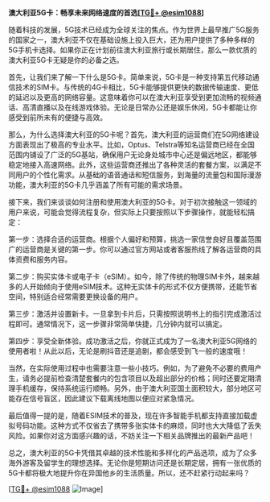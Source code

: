 **澳大利亚5G卡：畅享未来网络速度的首选[[TG💪+ @esim1088](https://t.me/s/esim1088)]**

随着科技的发展，5G技术已经成为全球关注的焦点。作为世界上最早推广5G服务的国家之一，澳大利亚不仅在基础设施上投入巨大，还为用户提供了多种多样的5G手机卡选择。如果你正在计划前往澳大利亚旅行或长期居住，那么一款优质的澳大利亚5G卡无疑是你的必备之选。

首先，让我们来了解一下什么是5G卡。简单来说，5G卡是一种支持第五代移动通信技术的SIM卡。与传统的4G卡相比，5G卡能够提供更快的数据传输速度、更低的延迟以及更高的网络容量。这意味着你可以在澳大利亚享受到更加流畅的视频通话、高清直播以及在线游戏体验。无论是日常办公还是娱乐休闲，5G卡都能让你感受到前所未有的便捷与高效。

那么，为什么选择澳大利亚的5G卡呢？首先，澳大利亚的运营商们在5G网络建设方面表现出了极高的专业水平。比如，Optus、Telstra等知名运营商已经在全国范围内铺设了广泛的5G基站，确保用户无论身处城市中心还是偏远地区，都能够稳定地接入高速网络。此外，这些运营商还推出了各种灵活的套餐方案，以满足不同用户的个性化需求。从基础的语音通话和短信服务，到海量的流量包和国际漫游功能，澳大利亚的5G卡几乎涵盖了所有可能的需求场景。

接下来，我们来谈谈如何注册和使用澳大利亚的5G卡。对于初次接触这一领域的用户来说，可能会觉得流程复杂，但实际上只要按照以下步骤操作，就能轻松搞定：

第一步：选择合适的运营商。根据个人偏好和预算，挑选一家信誉良好且覆盖范围广的运营商是关键的第一步。你可以通过官方网站或者客服热线了解各运营商的具体资费和服务内容。

第二步：购买实体卡或电子卡（eSIM）。如今，除了传统的物理SIM卡外，越来越多的人开始倾向于使用eSIM技术。这种无实体卡的形式不仅方便携带，还能节省空间，特别适合经常需要更换设备的用户。

第三步：激活并设置新卡。一旦拿到卡片后，只需按照说明书上的指引完成激活过程即可。通常情况下，这一步骤非常简单快捷，几分钟内就可以搞定。

第四步：享受全新体验。成功激活之后，你就正式成为了一名澳大利亚5G网络的使用者啦！从此以后，无论是刷抖音还是追剧，都会感受到飞一般的速度哦！

当然，在实际使用过程中也需要注意一些小技巧。例如，为了避免不必要的费用产生，请务必提前检查清楚套餐内的包含项目以及超出部分的价格；同时还要定期清理手机缓存，保持系统运行顺畅。另外，由于澳大利亚国土面积较大，部分地区可能存在信号盲区，因此建议下载离线地图以便应对紧急情况。

最后值得一提的是，随着ESIM技术的普及，现在许多智能手机都支持直接加载虚拟号码功能。这种方式不仅省去了携带多张实体卡的麻烦，同时也大大降低了丢失风险。如果你对这方面感兴趣的话，不妨关注一下相关品牌推出的最新产品吧！

总之，澳大利亚的5G卡凭借其卓越的技术性能和多样化的产品选项，成为了众多海外游客及留学生的理想选择。无论你是短期访问还是长期定居，拥有一张优质的5G卡都将极大地提升你在异国他乡的生活质量。所以，还不赶紧行动起来吗？

[[TG💪+ @esim1088](https://t.me/s/esim1088) ![Image](https://i.postimg.cc/4NQfJmqS/Snipaste-2025-05-13-00-14-12.png)]